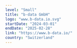 ```yaml
---
level: "Small"
title: "b‑data GmbH"
logo: "www.b-data.io.svg"
startDate: "2024-03-01"
endDate: "2025-02-28"
link: "https://www.b-data.io/"
country: "Switzerland"
---
```

